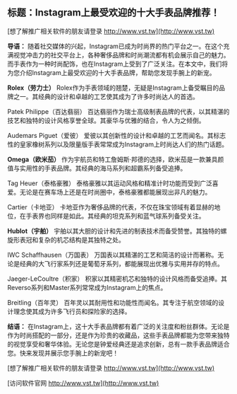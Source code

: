 ## **标题：Instagram上最受欢迎的十大手表品牌推荐！**

[想了解推广相关软件的朋友请登录 http://www.vst.tw](http://www.vst.tw)

**导语：**
随着社交媒体的兴起，Instagram已成为时尚界的热门平台之一。在这个充满视觉冲击力的社交平台上，各种奢侈品牌和时尚潮流都有机会展示自己的魅力。而手表作为一种时尚配饰，也在Instagram上受到了广泛关注。在本文中，我们将为您介绍Instagram上最受欢迎的十大手表品牌，帮助您发现手腕上的新宠。

**Rolex（劳力士）**
Rolex作为手表领域的翘楚，无疑是Instagram上备受瞩目的品牌之一。其经典的设计和卓越的工艺使其成为了许多时尚达人的首选。

Patek Philippe（百达翡丽）
百达翡丽作为瑞士高级制表品牌的代表，以其精湛的技艺和独特的设计风格享誉全球。其豪华与优雅的结合，令人为之倾倒。

Audemars Piguet（爱彼）
爱彼以其创新性的设计和卓越的工艺而闻名。其标志性的皇家橡树系列以及限量版手表常常成为Instagram上时尚达人们的热门话题。

**Omega（欧米茄）**
作为宇航员和特工詹姆斯·邦德的选择，欧米茄是一款兼具颜值与实用性的手表品牌。其经典的海马系列和超霸系列备受追捧。

Tag Heuer（泰格豪雅）
泰格豪雅以其运动风格和精准计时功能而受到广泛喜爱。无论是在赛车场上还是在时尚圈中，泰格豪雅都能展现出非凡的魅力。

Cartier（卡地亚）
卡地亚作为奢侈品牌的代表，不仅在珠宝领域有着显赫的地位，在手表界也同样是如此。其经典的坦克系列和蓝气球系列备受关注。

**Hublot（宇舶）**
宇舶以其大胆的设计和先进的制表技术而备受赞誉。其独特的螺旋形表冠和复杂的机芯结构是其独特之处。

IWC Schaffhausen（万国表）
万国表以其精湛的工艺和简洁的设计而著称。无论是经典的大飞行家系列还是葡萄牙系列，都能展现出优雅与实用并存的特点。

Jaeger-LeCoultre（积家）
积家以其精密机芯和独特的设计风格而备受追捧。其Reverso系列和Master系列常常成为Instagram上的焦点。

Breitling（百年灵）
百年灵以其耐用性和功能性而闻名。其专注于航空领域的设计理念使其成为许多飞行员和探险家的选择。

**结语：**
在Instagram上，这十大手表品牌都有着广泛的关注度和粉丝群体。无论是作为时尚搭配的一部分，还是作为珍贵的收藏品，这些手表品牌都能为您带来独特的视觉享受和奢华体验。无论您是钟爱经典还是追求创新，总有一款手表品牌适合您。快来发现并展示您手腕上的新宠吧！

[想了解推广相关软件的朋友请登录 http://www.vst.tw](http://www.vst.tw)


[访问软件官网 http://www.vst.tw](http://www.vst.tw)
